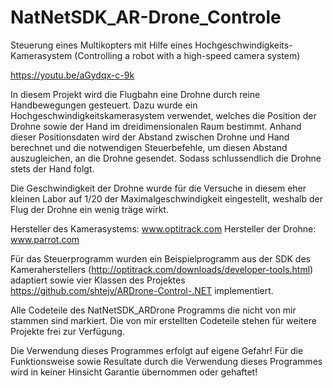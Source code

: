 # NatNetSDK_AR-Drone_Controle

Steuerung eines Multikopters mit Hilfe eines Hochgeschwindigkeits-Kamerasystem 
(Controlling a robot with a high-speed camera system)

https://youtu.be/aGydqx-c-9k

In diesem Projekt wird die Flugbahn eine Drohne durch reine Handbewegungen gesteuert. Dazu wurde ein Hochgeschwindigkeitskamerasystem verwendet, welches die Position der Drohne sowie der Hand im dreidimensionalen Raum bestimmt. Anhand dieser Positionsdaten wird der Abstand zwischen Drohne und Hand berechnet und die notwendigen Steuerbefehle, um diesen Abstand auszugleichen, an die Drohne gesendet. Sodass schlussendlich die Drohne stets der Hand folgt.

Die Geschwindigkeit der Drohne wurde für die Versuche in diesem eher kleinen Labor auf 1/20 der Maximalgeschwindigkeit eingestellt, weshalb der Flug der Drohne ein wenig träge wirkt. 

Hersteller des Kamerasystems: www.optitrack.com
Hersteller der Drohne: www.parrot.com

Für das Steuerprogramm wurden ein Beispielprogramm aus der SDK des Kameraherstellers (http://optitrack.com/downloads/developer-tools.html) adaptiert sowie vier Klassen des Projektes https://github.com/shtejv/ARDrone-Control-.NET implementiert.

Alle Codeteile des NatNetSDK_ARDrone Programms die nicht von mir stammen sind markiert. Die von mir erstellten Codeteile stehen für weitere Projekte frei zur Verfügung. 

Die Verwendung dieses Programmes erfolgt auf eigene Gefahr! Für die Funktionsweise sowie Resultate durch die Verwendung dieses Programmes wird in keiner Hinsicht Garantie übernommen oder gehaftet! 
